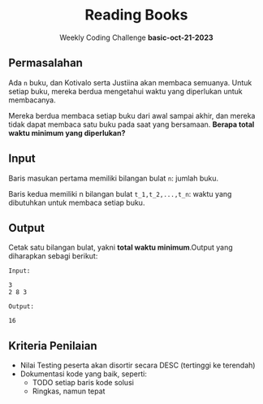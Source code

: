<div align=center>
    <h1>Reading Books</h1>
    <p>Weekly Coding Challenge <b>basic-oct-21-2023</b></p>
</div>

## Permasalahan

Ada `n` buku, dan Kotivalo serta Justiina akan membaca semuanya. Untuk setiap buku, mereka berdua mengetahui waktu yang diperlukan untuk membacanya.

Mereka berdua membaca setiap buku dari awal sampai akhir, dan mereka tidak dapat membaca satu buku pada saat yang bersamaan. **Berapa total waktu minimum yang diperlukan?**

## Input

Baris masukan pertama memiliki bilangan bulat `n`: jumlah buku.

Baris kedua memiliki n bilangan bulat `t_1,t_2,...,t_n`: waktu yang dibutuhkan untuk membaca setiap buku.

## Output

Cetak satu bilangan bulat, yakni **total waktu minimum**.Output yang diharapkan sebagi berikut:

`Input:`

```
3
2 8 3
```

`Output:`

`16`

## Kriteria Penilaian

- Nilai Testing peserta akan disortir secara DESC (tertinggi ke terendah)
- Dokumentasi kode yang baik, seperti:
  - TODO setiap baris kode solusi
  - Ringkas, namun tepat
